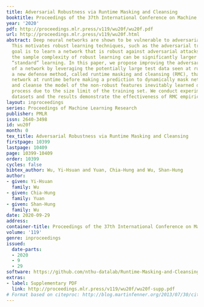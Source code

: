 ```yaml
---
title: Adversarial Robustness via Runtime Masking and Cleansing
booktitle: Proceedings of the 37th International Conference on Machine Learning
year: '2020'
pdf: http://proceedings.mlr.press/v119/wu20f/wu20f.pdf
url: http://proceedings.mlr.press/v119/wu20f.html
abstract: Deep neural networks are shown to be vulnerable to adversarial attacks.
  This motivates robust learning techniques, such as the adversarial training, whose
  goal is to learn a network that is robust against adversarial attacks. However,
  the sample complexity of robust learning can be significantly larger than that of
  “standard” learning. In this paper, we propose improving the adversarial robustness
  of a network by leveraging the potentially large test data seen at runtime. We devise
  a new defense method, called runtime masking and cleansing (RMC), that adapts the
  network at runtime before making a prediction to dynamically mask network gradients
  and cleanse the model of the non-robust features inevitably learned during the training
  process due to the size limit of the training set. We conduct experiments on real-world
  datasets and the results demonstrate the effectiveness of RMC empirically.
layout: inproceedings
series: Proceedings of Machine Learning Research
publisher: PMLR
issn: 2640-3498
id: wu20f
month: 0
tex_title: Adversarial Robustness via Runtime Masking and Cleansing
firstpage: 10399
lastpage: 10409
page: 10399-10409
order: 10399
cycles: false
bibtex_author: Wu, Yi-Hsuan and Yuan, Chia-Hung and Wu, Shan-Hung
author:
- given: Yi-Hsuan
  family: Wu
- given: Chia-Hung
  family: Yuan
- given: Shan-Hung
  family: Wu
date: 2020-09-29
address: 
container-title: Proceedings of the 37th International Conference on Machine Learning
volume: '119'
genre: inproceedings
issued:
  date-parts:
  - 2020
  - 9
  - 29
software: https://github.com/nthu-datalab/Runtime-Masking-and-Cleansing
extras:
- label: Supplementary PDF
  link: http://proceedings.mlr.press/v119/wu20f/wu20f-supp.pdf
# Format based on citeproc: http://blog.martinfenner.org/2013/07/30/citeproc-yaml-for-bibliographies/
---
```

